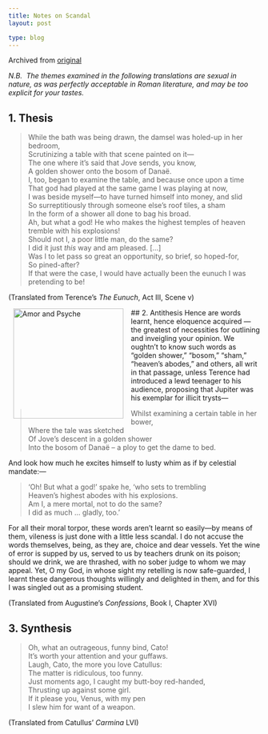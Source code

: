 ```yaml
---
title: Notes on Scandal
layout: post

type: blog
---
```


Archived from [original](http://www.stockyardmagazine.com/fictionpoetry/notes-on-scandal/)

*N.B.  The themes examined in the following translations are sexual in nature, as was perfectly acceptable in Roman literature, and may be too explicit for your tastes.*

## 1. Thesis
>  While the bath was being drawn, the damsel was holed-up in her bedroom,  
>  Scrutinizing a table with that scene painted on it—  
>  The one where it’s said that Jove sends, you know,  
>  A golden shower onto the bosom of Dana&euml;.  
>  I, too, began to examine the table, and because once upon a time  
>  That god had played at the same game I was playing at now,  
>  I was beside myself—to have turned himself into money, and slid  
>  So surreptitiously through someone else’s roof tiles, a sham  
>  In the form of a shower all done to bag his broad.  
>  Ah, but what a god! He who makes the highest temples of heaven tremble with his explosions!  
>  Should not I, a poor little man, do the same?  
>  I did it just *this* way and am pleased. [...]  
>  Was I to let pass so great an opportunity, so brief, so hoped-for,  
>  So pined-after?  
>  If that were the case, I would have actually been the eunuch I was pretending to be!  

(Translated from Terence’s *The Eunuch*, Act III, Scene v)

<img style="float:left; margin: 0 15px 15px 10px;" width="220" title="Amor and Psyche" src="http://www.stockyardmagazine.com/content/articleuploads/0710/left-scandal.jpg" alt="Amor and Psyche" />
## 2. Antithesis
Hence are words learnt, hence eloquence acquired — the greatest of necessities for outlining and inveigling your opinion. We oughtn’t to know such words as “golden shower,” “bosom,” “sham,” “heaven’s abodes,” and others, all writ in that passage, unless Terence had introduced a lewd teenager to his audience, proposing that Jupiter was his exemplar for illicit trysts—

> Whilst examining a certain table in her bower,  
> Where the tale was sketched  
> Of Jove’s descent in a golden shower  
> Into the bosom of Danaë – a ploy to get the dame to bed.  

And look how much he excites himself to lusty whim as if by celestial mandate:—

> ‘Oh! But what a god!’ spake he, ‘who sets to trembling  
> Heaven’s highest abodes with his explosions.  
> Am I, a mere mortal, not to do the same?  
> I did as much … gladly, too.’  

For all their moral torpor, these words aren’t learnt so easily—by means of them, vileness is just done with a little less scandal. I do not accuse the words themselves, being, as they are, choice and dear vessels. Yet the wine of error is supped by us, served to us by teachers drunk on its poison; should we drink, we are thrashed, with no sober judge to whom we may appeal. Yet, O my God, in whose sight my retelling is now safe-guarded, I learnt these dangerous thoughts willingly and delighted in them, and for this I was singled out as a promising student.

(Translated from Augustine’s *Confessions*, Book I, Chapter XVI)

## 3. Synthesis

> Oh, what an outrageous, funny bind, Cato!  
> It’s worth your attention and your guffaws.  
> Laugh, Cato, the more you love Catullus:  
> The matter is ridiculous, too funny.  
> Just moments ago, I caught my butt-boy red-handed,  
> Thrusting up against some girl.  
> If it please you, Venus, with my pen  
> I slew him for want of a weapon.  

(Translated from Catullus’ *Carmina* LVI)
